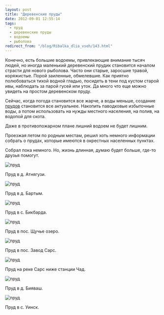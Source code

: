 ```yaml
---
layout: post
title: "Деревенские пруды"
date: 2012-09-01 12:55:14
tags:
  - пруд
  - деревенские пруды
  - водоемы
  - рыболова
redirect_from: "/blog/Ribalka_dlia_vseh/143.html"
---
```

Конечно, есть большие водоемы, привлекающие внимание тысяч людей, но
иногда маленький деревенский прудик становится началом страсти для
нового рыболова. Часто они старые, заросшие травой, коряжистые. Порой
заиленные, обмелевшие. Как приятно полюбоваться тихой водной гладью,
посидеть в тени под кустом старой ивы, наблюдать за парой гусей или
уток. Да много что еще можно увидеть на простом деревенском пруду.

Сейчас, когда погода становится все жарче, а воды меньше, создание
[прудов][1] становится все актуальнее. Накопить паводковые избыточные
воды, а потом использовать на нужды местного населения, на полив,
на водопой для скота.

Даже в противопожарном плане лишний водоем не будет лишним.

Проезжая летом по родным местам, решил хоть немного информации собрать о
прудах, которые имеются в окрестных населенных пунктах.

Собрал пока немного. Но, жизнь длинная, думаю будет больше, где-то
друзья помогут.

![пруд](http://fishingguru.ru/uploads/images/00/00/01/2012/09/01/d2237f.jpg)

Пруд в д. Атнягузи.

![пруд](http://fishingguru.ru/uploads/images/00/00/01/2012/09/01/3ca2dc.jpg)

Пруд в д. Бартым.

![пруд](http://fishingguru.ru/uploads/images/00/00/01/2012/09/01/0b3910.jpg)

Пруд в с. Бикбарда.

![пруд](http://fishingguru.ru/uploads/images/00/00/01/2012/09/01/3df51505ea.jpg)

Пруд в пос. Щучье озеро.

![пруд](http://fishingguru.ru/uploads/images/00/00/01/2012/09/01/50c5af.jpg)

Пруд в пос. Завод Сарс.

![пруд](http://fishingguru.ru/uploads/images/00/00/01/2012/09/01/ffe1f0.jpg)

Пруд на реке Сарс ниже станции Чад.

![пруд](http://fishingguru.ru/uploads/images/00/00/01/2012/09/01/500241.jpg)

Пруд в д. Бияваш.

![пруд](http://fishingguru.ru/uploads/images/00/00/01/2012/09/01/1162e4.jpg)

Пруд в с. Уинск.

[1]: /blog/Ribalka_dlia_vseh/3.html
